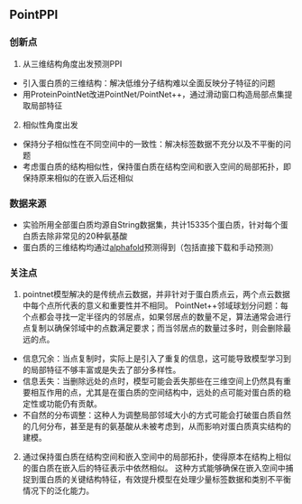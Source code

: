## PointPPI

### 创新点

1. 从三维结构角度出发预测PPI
* 引入蛋白质的三维结构：解决低维分子结构难以全面反映分子特征的问题
* 用ProteinPointNet改进PointNet/PointNet++，通过滑动窗口构造局部点集提取局部特征

2. 相似性角度出发
* 保持分子相似性在不同空间中的一致性：解决标签数据不充分以及不平衡的问题
* 考虑蛋白质的结构相似性，保持蛋白质在结构空间和嵌入空间的局部拓扑，即保持原来相似的在嵌入后还相似


### 数据来源

* 实验所用全部蛋白质均源自String数据集，共计15335个蛋白质，针对每个蛋白质去除非常见的20种氨基酸
* 蛋白质的三维结构均通过[alphafold](https://alphafold.ebi.ac.uk/download)预测得到（包括直接下载和手动预测）


### 关注点

1. pointnet模型解决的是传统点云数据，并非针对于蛋白质点云，两个点云数据中每个点所代表的意义和重要性并不相同。
PointNet++邻域球划分问题：每个点都会寻找一定半径内的邻居点，如果邻居点的数量不足，算法通常会进行点复制以确保邻域中的点数满足要求；而当邻居点的数量过多时，则会删除最远的点。
* 信息冗余：当点复制时，实际上是引入了重复的信息，这可能导致模型学习到的局部特征不够丰富或是失去了部分多样性。
* 信息丢失：当删除远处的点时，模型可能会丢失那些在三维空间上仍然具有重要相互作用的点，尤其是在蛋白质的空间结构中，远处的点可能对蛋白质的稳定性或功能仍有贡献。
* 不自然的分布调整：这种人为调整局部邻域大小的方式可能会打破蛋白质自然的几何分布，甚至是有的氨基酸从未被考虑到，从而影响对蛋白质真实结构的建模。

2. 通过保持蛋白质在结构空间和嵌入空间中的局部拓扑，使得原本在结构上相似的蛋白质在嵌入后的特征表示中依然相似。
这种方式能够确保在嵌入空间中捕捉到蛋白质的关键结构特征，有效提升模型在处理少量标签数据和类别不平衡情况下的泛化能力。
